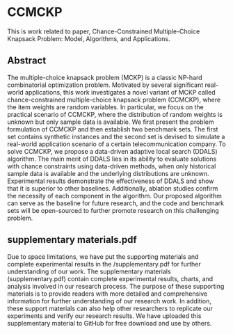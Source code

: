# CCMCKP
This is work related to paper, Chance-Constrained Multiple-Choice Knapsack Problem: Model, Algorithms, and Applications.

## Abstract
The multiple-choice knapsack problem (MCKP) is a classic NP-hard combinatorial optimization problem. 
Motivated by several significant real-world applications, this work investigates a novel variant of MCKP called chance-constrained multiple-choice knapsack problem (CCMCKP), where the item weights are random variables.
In particular, we focus on the practical scenario of CCMCKP, where the distribution of random weights is unknown but only sample data is available.
We first present the problem formulation of CCMCKP and then establish two benchmark sets.
The first set contains synthetic instances and the second set is devised to simulate a real-world application scenario of a certain telecommunication company.
To solve CCMCKP, we propose a data-driven adaptive local search (DDALS) algorithm.
The main merit of DDALS lies in its ability to evaluate solutions with chance constraints using data-driven methods, when only historical sample data is available and the underlying distributions are unknown.
Experimental results demonstrate the effectiveness of DDALS and show that it is superior to other baselines. 
Additionally, ablation studies confirm the necessity of each component in the algorithm.
Our proposed algorithm can serve as the baseline for future research, and the code and benchmark sets will be open-sourced to further promote research on this challenging problem.

##  supplementary materials.pdf
Due to space limitations, we have put the supporting materials and complete experimental results in the /supplementary.pdf for further understanding of our work. The supplementary materials (supplementary.pdf) contain complete experimental results, charts, and analysis involved in our research process. The purpose of these supporting materials is to provide readers with more detailed and comprehensive information for further understanding of our research work. In addition, these support materials can also help other researchers to replicate our experiments and verify our research results. We have uploaded this supplementary material to GitHub for free download and use by others.
